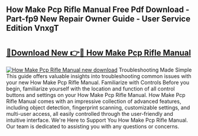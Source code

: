 ## How Make Pcp Rifle Manual Free Pdf Download - Part-fp9 New Repair Owner Guide - User Service Edition VnxgT

# <h2><a href="http://bc75849.oget.top/?id=How+Make+Pcp+Rifle+Manual">🔗Download New 👉🔴 How Make Pcp Rifle Manual</a></h2>

[![How Make Pcp Rifle Manual new download](https://i.imgur.com/5g1atiW.png)](http://bc75849.oget.top/?id=How+Make+Pcp+Rifle+Manual)
Troubleshooting Made Simple This guide offers valuable insights into troubleshooting common issues with your new How Make Pcp Rifle Manual. Familiarize with Controls Before you begin, familiarize yourself with the location and function of all control buttons and settings on your How Make Pcp Rifle Manual. How Make Pcp Rifle Manual comes with an impressive collection of advanced features, including object detection, fingerprint scanning, customizable settings, and multi-user access, all easily controlled through the user-friendly and intuitive interface. We're Here to Support You How Make Pcp Rifle Manual. Our team is dedicated to assisting you with any questions or concerns.
